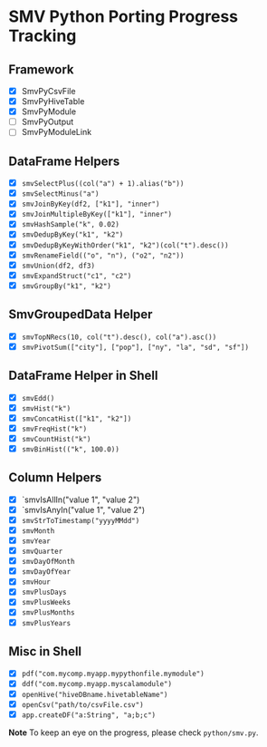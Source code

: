 # SMV Python Porting Progress Tracking

## Framework
  * [x] SmvPyCsvFile
  * [x] SmvPyHiveTable
  * [x] SmvPyModule
  * [ ] SmvPyOutput
  * [ ] SmvPyModuleLink

## DataFrame Helpers
  * [x] `smvSelectPlus((col("a") + 1).alias("b"))`
  * [x] `smvSelectMinus("a")`
  * [x] `smvJoinByKey(df2, ["k1"], "inner")`
  * [x] `smvJoinMultipleByKey(["k1"], "inner")`
  * [x] `smvHashSample("k", 0.02)`
  * [x] `smvDedupByKey("k1", "k2")`
  * [x] `smvDedupByKeyWithOrder("k1", "k2")(col("t").desc())`
  * [x] `smvRenameField(("o", "n"), ("o2", "n2"))`
  * [x] `smvUnion(df2, df3)`
  * [x] `smvExpandStruct("c1", "c2")`
  * [x] `smvGroupBy("k1", "k2")`

## SmvGroupedData Helper
  * [x] `smvTopNRecs(10, col("t").desc(), col("a").asc())`
  * [x] `smvPivotSum(["city"], ["pop"], ["ny", "la", "sd", "sf"])`

## DataFrame Helper in Shell
  * [x] `smvEdd()`
  * [x] `smvHist("k")`
  * [x] `smvConcatHist(["k1", "k2"])`
  * [x] `smvFreqHist("k")`
  * [x] `smvCountHist("k")`
  * [x] `smvBinHist(("k", 100.0))`

## Column Helpers
  * [x] `smvIsAllIn("value 1", "value 2")
  * [x] `smvIsAnyIn("value 1", "value 2")
  * [x] `smvStrToTimestamp("yyyyMMdd")`
  * [x] `smvMonth`
  * [x] `smvYear`
  * [x] `smvQuarter`
  * [x] `smvDayOfMonth`
  * [x] `smvDayOfYear`
  * [x] `smvHour`
  * [x] `smvPlusDays`
  * [x] `smvPlusWeeks`
  * [x] `smvPlusMonths`
  * [x] `smvPlusYears`

## Misc in Shell
  * [x] `pdf("com.mycomp.myapp.mypythonfile.mymodule")`
  * [x] `ddf("com.mycomp.myapp.myscalamodule")`
  * [x] `openHive("hiveDBname.hivetableName")`
  * [x] `openCsv("path/to/csvFile.csv")`
  * [x] `app.createDF("a:String", "a;b;c")`

**Note** To keep an eye on the progress, please check `python/smv.py`.
